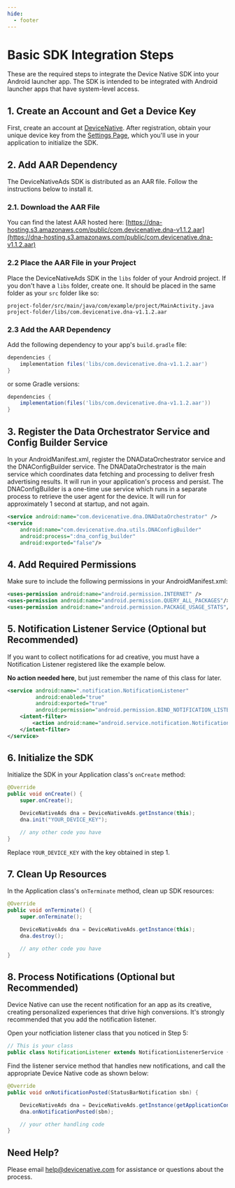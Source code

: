 ```yaml
---
hide:
  - footer
---
```

# Basic SDK Integration Steps

These are the required steps to integrate the Device Native SDK into your Android launcher app. The SDK is intended to be integrated with Android launcher apps that have system-level access.

## 1. Create an Account and Get a Device Key

First, create an account at [DeviceNative](https://app.devicenative.com). After registration, obtain your unique device key from the [Settings Page](https://app.devicenative.com/settings), which you'll use in your application to initialize the SDK.

## 2. Add AAR Dependency

The DeviceNativeAds SDK is distributed as an AAR file. Follow the instructions below to install it.

### 2.1. Download the AAR File

You can find the latest AAR hosted here: [https://dna-hosting.s3.amazonaws.com/public/com.devicenative.dna-v1.1.2.aar](https://dna-hosting.s3.amazonaws.com/public/com.devicenative.dna-v1.1.2.aar)

### 2.2 Place the AAR File in your Project

Place the DeviceNativeAds SDK in the `libs` folder of your Android project. If you don't have a `libs` folder, create one. It should be placed in the same folder as your `src` folder like so:

```
project-folder/src/main/java/com/example/project/MainActivity.java
project-folder/libs/com.devicenative.dna-v1.1.2.aar
```

### 2.3 Add the AAR Dependency

Add the following dependency to your app's `build.gradle` file:

```gradle
dependencies {
    implementation files('libs/com.devicenative.dna-v1.1.2.aar')
}
```

or some Gradle versions:

```gradle
dependencies {
    implementation(files('libs/com.devicenative.dna-v1.1.2.aar'))
}
```

## 3. Register the Data Orchestrator Service and Config Builder Service

In your AndroidManifest.xml, register the DNADataOrchestrator service and the DNAConfigBuilder service. The DNADataOrchestrator is the main service which coordinates data fetching and processing to deliver fresh advertising results. It will run in your application's process and persist. The DNAConfigBuilder is a one-time use service which runs in a separate process to retrieve the user agent for the device. It will run for approximately 1 second at startup, and not again.

```xml
<service android:name="com.devicenative.dna.DNADataOrchestrator" />
<service
    android:name="com.devicenative.dna.utils.DNAConfigBuilder"
    android:process=":dna_config_builder"
    android:exported="false"/>
```

## 4. Add Required Permissions

Make sure to include the following permissions in your AndroidManifest.xml:

```xml
<uses-permission android:name="android.permission.INTERNET" />
<uses-permission android:name="android.permission.QUERY_ALL_PACKAGES"/>
<uses-permission android:name="android.permission.PACKAGE_USAGE_STATS"/>
```

## 5. Notification Listener Service (Optional but Recommended)

If you want to collect notifications for ad creative, you must have a Notification Listener registered like the example below.

**No action needed here**, but just remember the name of this class for later.

```xml
<service android:name=".notification.NotificationListener"
         android:enabled="true"
         android:exported="true"
         android:permission="android.permission.BIND_NOTIFICATION_LISTENER_SERVICE">
    <intent-filter>
        <action android:name="android.service.notification.NotificationListenerService" />
    </intent-filter>
</service>
```

## 6. Initialize the SDK

Initialize the SDK in your Application class's `onCreate` method:

```java
@Override
public void onCreate() {
    super.onCreate();

    DeviceNativeAds dna = DeviceNativeAds.getInstance(this);
    dna.init("YOUR_DEVICE_KEY");

    // any other code you have
}
```

Replace `YOUR_DEVICE_KEY` with the key obtained in step 1.

## 7. Clean Up Resources

In the Application class's `onTerminate` method, clean up SDK resources:

```java
@Override
public void onTerminate() {
    super.onTerminate();

    DeviceNativeAds dna = DeviceNativeAds.getInstance(this);
    dna.destroy();

    // any other code you have
}
```

## 8. Process Notifications (Optional but Recommended) 

Device Native can use the recent notification for an app as its creative, creating personalized experiences that drive high conversions. It's strongly recommended that you add the notification listener.

Open your notficiation listener class that you noticed in Step 5:
```java
// This is your class
public class NotificationListener extends NotificationListenerService {
```

Find the listener service method that handles new notifications, and call the appropriate Device Native code as shown below:
```java
@Override
public void onNotificationPosted(StatusBarNotification sbn) {

    DeviceNativeAds dna = DeviceNativeAds.getInstance(getApplicationContext());
    dna.onNotificationPosted(sbn);

    // your other handling code
}
```

## Need Help?

Please email [help@devicenative.com](help@devicenative.com) for assistance or questions about the process.
